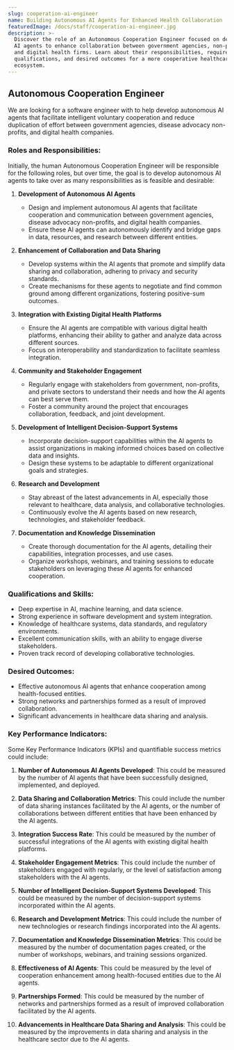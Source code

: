 ```yaml
---
slug: cooperation-ai-engineer
name: Building Autonomous AI Agents for Enhanced Health Collaboration
featuredImage: /docs/staff/cooperation-ai-engineer.jpg
description: >-
  Discover the role of an Autonomous Cooperation Engineer focused on developing
  AI agents to enhance collaboration between government agencies, non-profits,
  and digital health firms. Learn about their responsibilities, required
  qualifications, and desired outcomes for a more cooperative healthcare
  ecosystem.
---
```

## Autonomous Cooperation Engineer

We are looking for a software engineer with to help develop autonomous AI agents that facilitate intelligent voluntary cooperation and reduce duplication of effort between government agencies, disease advocacy non-profits, and digital health companies.

### Roles and Responsibilities:

Initially, the human Autonomous Cooperation Engineer will be responsible for the following roles, but over time, the goal is to develop autonomous AI agents to take over as many responsibilities as is feasible and desirable:

1. **Development of Autonomous AI Agents**
    - Design and implement autonomous AI agents that facilitate cooperation and communication between government agencies, disease advocacy non-profits, and digital health companies.
    - Ensure these AI agents can autonomously identify and bridge gaps in data, resources, and research between different entities.

2. **Enhancement of Collaboration and Data Sharing**
    - Develop systems within the AI agents that promote and simplify data sharing and collaboration, adhering to privacy and security standards.
    - Create mechanisms for these agents to negotiate and find common ground among different organizations, fostering positive-sum outcomes.

3. **Integration with Existing Digital Health Platforms**
    - Ensure the AI agents are compatible with various digital health platforms, enhancing their ability to gather and analyze data across different sources.
    - Focus on interoperability and standardization to facilitate seamless integration.

4. **Community and Stakeholder Engagement**
    - Regularly engage with stakeholders from government, non-profits, and private sectors to understand their needs and how the AI agents can best serve them.
    - Foster a community around the project that encourages collaboration, feedback, and joint development.

5. **Development of Intelligent Decision-Support Systems**
    - Incorporate decision-support capabilities within the AI agents to assist organizations in making informed choices based on collective data and insights.
    - Design these systems to be adaptable to different organizational goals and strategies.

6. **Research and Development**
    - Stay abreast of the latest advancements in AI, especially those relevant to healthcare, data analysis, and collaborative technologies.
    - Continuously evolve the AI agents based on new research, technologies, and stakeholder feedback.

7. **Documentation and Knowledge Dissemination**
    - Create thorough documentation for the AI agents, detailing their capabilities, integration processes, and use cases.
    - Organize workshops, webinars, and training sessions to educate stakeholders on leveraging these AI agents for enhanced cooperation.

### Qualifications and Skills:
- Deep expertise in AI, machine learning, and data science.
- Strong experience in software development and system integration.
- Knowledge of healthcare systems, data standards, and regulatory environments.
- Excellent communication skills, with an ability to engage diverse stakeholders.
- Proven track record of developing collaborative technologies.

### Desired Outcomes:
- Effective autonomous AI agents that enhance cooperation among health-focused entities.
- Strong networks and partnerships formed as a result of improved collaboration.
- Significant advancements in healthcare data sharing and analysis.

### Key Performance Indicators:

Some Key Performance Indicators (KPIs) and quantifiable success metrics could include:

1. **Number of Autonomous AI Agents Developed**: This could be measured by the number of AI agents that have been successfully designed, implemented, and deployed.

2. **Data Sharing and Collaboration Metrics**: This could include the number of data sharing instances facilitated by the AI agents, or the number of collaborations between different entities that have been enhanced by the AI agents.

3. **Integration Success Rate**: This could be measured by the number of successful integrations of the AI agents with existing digital health platforms.

4. **Stakeholder Engagement Metrics**: This could include the number of stakeholders engaged with regularly, or the level of satisfaction among stakeholders with the AI agents.

5. **Number of Intelligent Decision-Support Systems Developed**: This could be measured by the number of decision-support systems incorporated within the AI agents.

6. **Research and Development Metrics**: This could include the number of new technologies or research findings incorporated into the AI agents.

7. **Documentation and Knowledge Dissemination Metrics**: This could be measured by the number of documentation pages created, or the number of workshops, webinars, and training sessions organized.

8. **Effectiveness of AI Agents**: This could be measured by the level of cooperation enhancement among health-focused entities due to the AI agents.

9. **Partnerships Formed**: This could be measured by the number of networks and partnerships formed as a result of improved collaboration facilitated by the AI agents.

10. **Advancements in Healthcare Data Sharing and Analysis**: This could be measured by the improvements in data sharing and analysis in the healthcare sector due to the AI agents.
